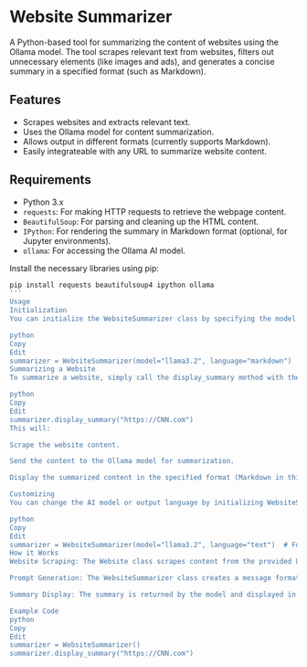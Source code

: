 # Website Summarizer

A Python-based tool for summarizing the content of websites using the Ollama model. The tool scrapes relevant text from websites, filters out unnecessary elements (like images and ads), and generates a concise summary in a specified format (such as Markdown).

## Features

- Scrapes websites and extracts relevant text.
- Uses the Ollama model for content summarization.
- Allows output in different formats (currently supports Markdown).
- Easily integrateable with any URL to summarize website content.

## Requirements

- Python 3.x
- `requests`: For making HTTP requests to retrieve the webpage content.
- `BeautifulSoup`: For parsing and cleaning up the HTML content.
- `IPython`: For rendering the summary in Markdown format (optional, for Jupyter environments).
- `ollama`: For accessing the Ollama AI model.

Install the necessary libraries using pip:

```bash
pip install requests beautifulsoup4 ipython ollama
'''
Usage
Initialization
You can initialize the WebsiteSummarizer class by specifying the model and the output language:

python
Copy
Edit
summarizer = WebsiteSummarizer(model="llama3.2", language="markdown")
Summarizing a Website
To summarize a website, simply call the display_summary method with the website URL:

python
Copy
Edit
summarizer.display_summary("https://CNN.com")
This will:

Scrape the website content.

Send the content to the Ollama model for summarization.

Display the summarized content in the specified format (Markdown in this case).

Customizing
You can change the AI model or output language by initializing WebsiteSummarizer with the desired settings:

python
Copy
Edit
summarizer = WebsiteSummarizer(model="llama3.2", language="text")  # For plain text output
How it Works
Website Scraping: The Website class scrapes content from the provided URL, cleaning up unnecessary elements such as images, scripts, and styles.

Prompt Generation: The WebsiteSummarizer class creates a message format for the Ollama model, prompting it to generate a summary of the website content.

Summary Display: The summary is returned by the model and displayed in the specified format (e.g., Markdown).

Example Code
python
Copy
Edit
summarizer = WebsiteSummarizer()
summarizer.display_summary("https://CNN.com")
